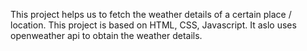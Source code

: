 This project helps us to fetch the weather details of a certain place / location.
This project is based on HTML, CSS, Javascript. 
It aslo uses openweather api to obtain the weather details.
